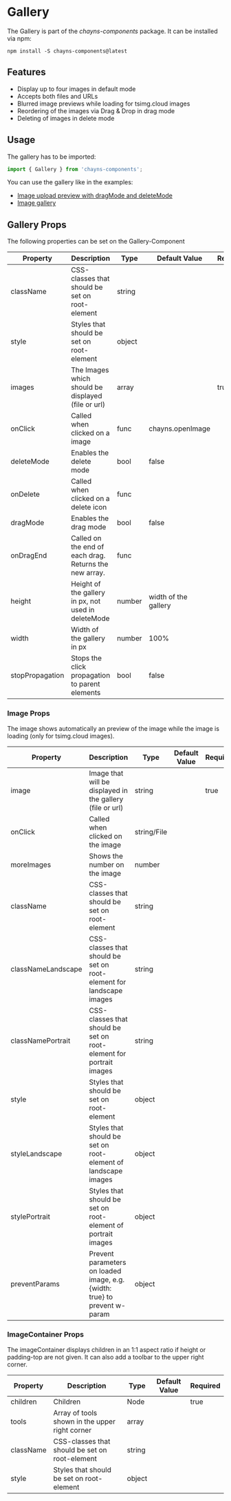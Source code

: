 # Gallery #

The Gallery is part of the *chayns-components* package. It can be installed via npm:

    npm install -S chayns-components@latest
    
## Features ##

- Display up to four images in default mode
- Accepts both files and URLs
- Blurred image previews while loading for tsimg.cloud images
- Reordering of the images via Drag & Drop in drag mode
- Deleting of images in delete mode

## Usage ##

The gallery has to be imported:

```jsx harmony
import { Gallery } from 'chayns-components';
```

You can use the gallery like in the examples:

- [Image upload preview with dragMode and deleteMode](https://github.com/TobitSoftware/chayns-components/blob/master/examples/react-chayns-file_input/Example.jsx)
- [Image gallery](https://github.com/TobitSoftware/chayns-components/blob/master/examples/react-chayns-gallery/Example.jsx)

## Gallery Props ##

The following properties can be set on the Gallery-Component

| **Property** | **Description**                                      | **Type** | **Default Value** | **Required** |
| ------------ | ---------------------------------------------------- | -------- | ----------------- | ------------ |
| className    | CSS-classes that should be set on root-element       | string   |                   |              |
| style        | Styles that should be set on root-element            | object   |                   |              |
| images       | The Images which should be displayed (file or url)   | array    |                   | true         |
| onClick      | Called when clicked on a image                       | func     | chayns.openImage  |              |
| deleteMode   | Enables the delete mode                              | bool     | false             |              |
| onDelete     | Called when clicked on a delete icon                 | func     |                   |              |
| dragMode     | Enables the drag mode                                | bool     | false             |              |
| onDragEnd    | Called on the end of each drag. Returns the new array. | func   |                   |              |
| height       | Height of the gallery in px, not used in deleteMode  | number   | width of the gallery |           |
| width        | Width of the gallery in px                           | number   | 100%              |              |
| stopPropagation | Stops the click propagation to parent elements    | bool     | false             |              |

### Image Props ###

The image shows automatically an preview of the image while the image is loading (only for tsimg.cloud images).

| **Property** | **Description**                                                          | **Type**    | **Default Value** | **Required** |
| ------------ | ------------------------------------------------------------------------ | ----------- | ----------------- | ------------ |
| image        | Image that will be displayed in the gallery (file or url)                | string      |                   | true         |
| onClick      | Called when clicked on the image                                         | string/File |                   |              |
| moreImages   | Shows the number on the image                                            | number      |                   |              |
| className    | CSS-classes that should be set on root-element                           | string      |                   |              |
| classNameLandscape| CSS-classes that should be set on root-element for landscape images | string      |                   |              |
| classNamePortrait | CSS-classes that should be set on root-element for portrait images  | string      |                   |              |
| style        | Styles that should be set on root-element                                | object      |                   |              |
| styleLandscape| Styles that should be set on root-element of landscape images           | object      |                   |              |
| stylePortrait | Styles that should be set on root-element of portrait images            | object      |                   |              |
| preventParams | Prevent parameters on loaded image, e.g. {width: true} to prevent w-param | object    |                   |              |

### ImageContainer Props ###

The imageContainer displays children in an 1:1 aspect ratio if height or padding-top are not given. It can also add a toolbar to the upper right corner.

| **Property** | **Description**                                                          | **Type**    | **Default Value** | **Required** |
| ------------ | ------------------------------------------------------------------------ | ----------- | ----------------- | ------------ |
| children     | Children                                                                 | Node        |                   | true         |
| tools        | Array of tools shown in the upper right corner                           | array       |                   |              |
| className    | CSS-classes that should be set on root-element                           | string      |                   |              |
| style        | Styles that should be set on root-element                                | object      |                   |              |
